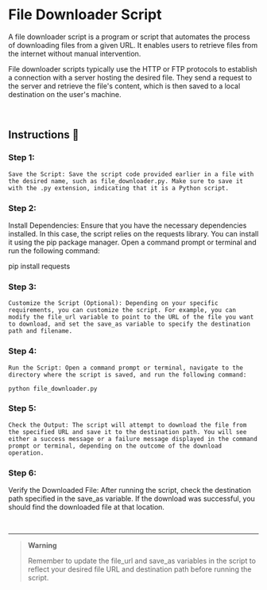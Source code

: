 # File Downloader Script


A file downloader script is a program or script that automates the process of downloading files from a given URL. It enables users to retrieve files from the internet without manual intervention.

File downloader scripts typically use the HTTP or FTP protocols to establish a connection with a server hosting the desired file. They send a request to the server and retrieve the file's content, which is then saved to a local destination on the user's machine.

<br>

## Instructions 📝

### Step 1:

	Save the Script: Save the script code provided earlier in a file with the desired name, such as file_downloader.py. Make sure to save it with the .py extension, indicating that it is a Python script.

### Step 2:

   Install Dependencies: Ensure that you have the necessary dependencies installed. In this case, the script relies on the requests library. You can install it using the pip package manager. Open a command prompt or terminal and run the following command:
	
   pip install requests

### Step 3:

	Customize the Script (Optional): Depending on your specific requirements, you can customize the script. For example, you can modify the file_url variable to point to the URL of the file you want to download, and set the save_as variable to specify the destination path and filename.

### Step 4:

	Run the Script: Open a command prompt or terminal, navigate to the directory where the script is saved, and run the following command:

    python file_downloader.py

### Step 5:  

    Check the Output: The script will attempt to download the file from the specified URL and save it to the destination path. You will see either a success message or a failure message displayed in the command prompt or terminal, depending on the outcome of the download operation.


### Step 6:      

   Verify the Downloaded File: After running the script, check the destination path specified in the save_as variable. If the download was successful, you should find the downloaded file at that location.

<br>

<hr>

> **Warning** 
> 
>Remember to update the file_url and save_as variables in the script to reflect your desired file URL and destination path before running the script.